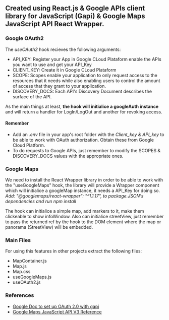 ## Created using React.js & Google APIs client library for JavaScript (Gapi) & Google Maps JavaScript API React Wrapper. 

### Google OAuth2

The *useOAuth2* hook recieves the following arguments:

- API_KEY: Register your App in Google CLoud Plataform enable the APIs you want to use and get your API_Key 
- CLIENT_KEY: Create it in Google CLoud Plataform
- SCOPE: Scopes enable your application to only request access to the resources that it needs while also enabling users to control the amount of access that they            grant to your application. 
- DISCOVERY_DOCS: Each API's Discovery Document describes the surface of the API.

As the main things at least, **the hook will initialice a googleAuth instance** and will return a handler for LogIn/LogOut and another for revoking access. 

#### Remember

- Add an *.env* file in your app's root folder with the *Client_key & API_key* to be able to work with OAuth authorization.
  Obtain these from Google Cloud Platform.
- To do requests to Google APIs, just remember to modify the SCOPES & DISCOVERY_DOCS values with the appropriate ones.

### Google Maps

We need to install the React Wrapper library in order to be able to work with the "useGoogleMaps" hook, the library will provide a Wrapper component which will initialice a googleMap instance, it needs a API_Key for doing so.
*Add: "@googlemaps/react-wrapper": "^1.1.17", to package.JSON's dependencies and run npm install*

The hook can initialice a simple map, add markers to it, make them clickeable to show infoWindow. Also can initialice streetView, just remember to pass the returned ref by the hook to the DOM element where the map or panorama (StreetView) will be embedded.

### Main Files

For using this features in other projects extract the following files:

  - MapContainer.js
  - Map.js
  - Map.css
  - useGoogleMaps.js
  - useOAuth2.js

### References
- [Google Doc to set up OAuth 2.0 with gapi](https://developers.google.com/identity/protocols/oauth2/javascript-implicit-flow)
- [Google Maps JavaScript API V3 Reference](https://developers.google.com/maps/documentation/javascript/reference)
